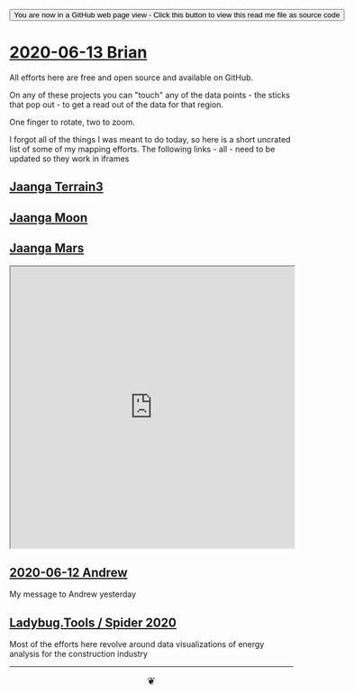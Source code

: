 
<span style=display:none; >[You are now in a GitHub source code view - click this link to view Read Me file as a web page]( https://theo-armour.github.io/2020/06  "View file as a web page." ) </span>

<div><input type=button onclick=window.location.href="https://github.com/theo-armour/2020/tree/master/06/";
value='You are now in a GitHub web page view - Click this button to view this read me file as source code' ></div>


# [2020-06-13 Brian]( ./index.html#2020-06-13-brian.md )

All efforts here are free and open source and available on GitHub.

On any of these projects you can "touch" any of the data points - the sticks that pop out - to get a read out of the data for that region.

One finger to rotate, two to zoom.

I forgot all of the things I was meant to do today, so here is a short uncrated list of some of my mapping efforts. The following links - all - need to be updated so they work in iframes



## [Jaanga Terrain3]( https://jaanga.github.io/terrain3/ )




## [Jaanga Moon]( https://jaanga.github.io/moon/ )


## [Jaanga Mars]( https://jaanga.github.io/mars/ )


<iframe src=https://jaanga.github.io/terrain3//elevations-core3/oakland-gran-fondo-r12.html# height=500px width=100% ></iframe>

## [2020-06-12 Andrew]( ./index.html#2020-06-12-andrew.md )

My message to Andrew yesterday


## [Ladybug.Tools / Spider 2020 ]( https://www.ladybug.tools/spider-2020/#README.md )

Most of the efforts here revolve around data visualizations of energy analysis for the construction industry

***


<center title="hello!" ><a href=javascript:window.scrollTo(0,0); style=font-size:2ch;text-decoration:none; > ❦ </a></center>
